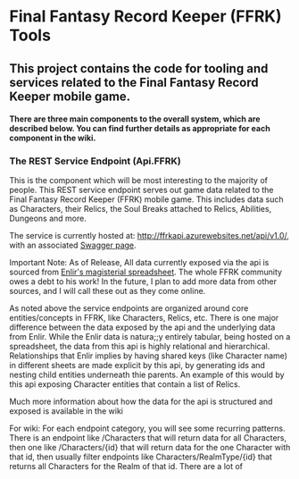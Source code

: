 # Final Fantasy Record Keeper (FFRK) Tools #

## This project contains the code for tooling and services related to the Final Fantasy Record Keeper mobile game. ##

#### There are three main components to the overall system, which are described below. You can find further details as appropriate for each component in the wiki. ####

### The REST Service Endpoint (Api.FFRK) ###

This is the component which will be most interesting to the majority of people. This REST service endpoint serves out game data related to the Final Fantasy Record Keeper (FFRK) mobile game. This includes data such as Characters, their Relics, the Soul Breaks attached to Relics, Abilities, Dungeons and more. 

The service is currently hosted at: http://ffrkapi.azurewebsites.net/api/v1.0/, with an associated [Swagger page](http://ffrkapi.azurewebsites.net/swagger/ui/).

Important Note: As of Release, All data currently exposed via the api is sourced from [Enlir's magisterial spreadsheet](https://docs.google.com/spreadsheets/d/16K1Zryyxrh7vdKVF1f7eRrUAOC5wuzvC3q2gFLch6LQ). The whole FFRK community owes a debt to his work! In the future, I plan to add more data from other sources, and I will call these out as they come online.

As noted above the service endpoints are organized around core entities/concepts in FFRK, like Characters, Relics, etc. There is one major difference between the data exposed by the api and the underlying data from Enlir. While the Enlir data is natura;;y entirely tabular, being hosted on a spreadsheet, the data from this api is highly relational and hierarchical. Relationships that Enlir implies by having shared keys (like Character name) in different sheets are made explicit by this api, by generating ids and nesting child entities underneath thie parents. An example of this would by this api exposing Character entities that contain a list of Relics.

Much more information about how the data for the api is structured and exposed is available in the wiki

For wiki:
For each endpoint category, you will see some recurring patterns. There is an endpoint like /Characters that will return data for all Characters, then one like /Characters/{id} that will return data for the one Character with that id, then usually filter endpoints like Characters/RealmType/{id} that returns all Characters for the Realm of that id. There are a lot of 
